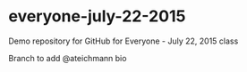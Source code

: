 # everyone-july-22-2015
Demo repository for GitHub for Everyone - July 22, 2015 class 

Branch to add @ateichmann bio
